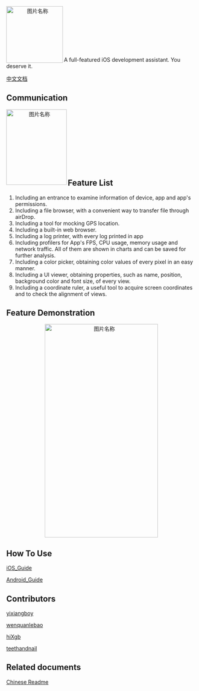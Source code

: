 <div  align="center">    
 <img src="https://javer.oss-cn-shanghai.aliyuncs.com/doraemon/github/DoraemonKit_github.png" width = "150" height = "150" alt="图片名称" align=left />
</div>

<br/>
<br/>
<br/>
<br/>
<br/>
<br/>
<br/>

A full-featured iOS development assistant. You deserve it.

[中文文档](https://github.com/didi/DoraemonKit/blob/master/Doc/ChineseReadme.md)

## Communication

<div  align="center">    
 <img src="https://javer.oss-cn-shanghai.aliyuncs.com/doraemon/github/DoraemonKitQQ.jpeg" width = "160" height = "200" alt="图片名称" align=left />
</div>

<br/>
<br/>
<br/>
<br/>
<br/>
<br/>
<br/>
<br/>
<br/>


## Feature List

1. Including an entrance to examine information of device, app and app's permissions.
2. Including a file browser, with a convenient way to transfer file through airDrop.
3. Including a tool for mocking GPS location.
4. Including a built-in web browser.
5. Including a log printer, with every log printed in app
6. Including profilers for App's FPS, CPU usage, memory usage and network traffic. All of them are shown in charts and can be saved for further analysis.
7. Including a color picker, obtaining color values of every pixel in an easy manner.
8. Including a UI viewer, obtaining properties, such as name, position, background color and font size, of every view.
9. Including a coordinate ruler, a useful tool to acquire screen coordinates and to check the alignment of views.

## Feature Demonstration
<div  align="center">    
 <img src="https://javer.oss-cn-shanghai.aliyuncs.com/doraemon/DoraemonKit2/DoraemonKit2.png" width = "300" height = "565" alt="图片名称" align=center />
</div>

## How To Use
[iOS_Guide](https://github.com/didi/DoraemonKit/blob/master/Doc/iOS_en_guide.md)

[Android_Guide](https://github.com/didi/DoraemonKit/blob/master/Doc/android_en_guide.md
)


## Contributors
[yixiangboy](https://github.com/yixiangboy)

[wenquanlebao](https://github.com/wenquanlebao)

[hiXgb](https://github.com/hiXgb)

[teethandnail](https://github.com/teethandnail)

## Related documents

[Chinese Readme](https://github.com/didi/DoraemonKit/blob/master/Doc/ChineseReadme.md)




